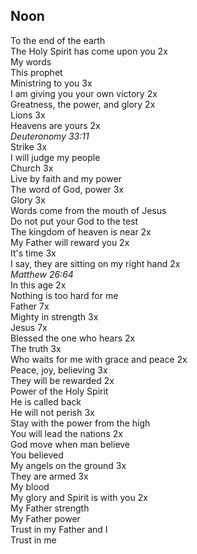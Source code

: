 ## Noon

To the end of the earth  
The Holy Spirit has come upon you 2x  
My words  
This prophet  
Ministring to you 3x  
I am giving you your own victory 2x  
Greatness, the power, and glory 2x  
Lions 3x  
Heavens are yours 2x  
_Deuteronomy 33:11_  
Strike 3x  
I will judge my people  
Church 3x  
Live by faith and my power  
The word of God, power 3x  
Glory 3x  
Words come from the mouth of Jesus  
Do not put your God to the test  
The kingdom of heaven is near 2x  
My Father will reward you 2x  
It's time 3x  
I say, they are sitting on my right hand 2x  
_Matthew 26:64_  
In this age 2x  
Nothing is too hard for me  
Father 7x  
Mighty in strength 3x  
Jesus 7x  
Blessed the one who hears 2x  
The truth 3x  
Who waits for me with grace and peace 2x  
Peace, joy, believing 3x  
They will be rewarded 2x  
Power of the Holy Spirit  
He is called back  
He will not perish 3x  
Stay with the power from the high  
You will lead the nations 2x  
God move when man believe  
You believed  
My angels on the ground 3x  
They are armed 3x  
My blood  
My glory and Spirit is with you 2x  
My Father strength  
My Father power  
Trust in my Father and I  
Trust in me  
